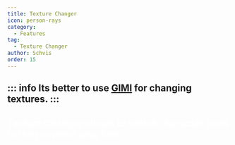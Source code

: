 ```yaml
---
title: Texture Changer
icon: person-rays
category:
  - Features
tag:
  - Texture Changer
author: Schvis
order: 15
---
```

::: info Its better to use [GIMI](../../guide/3DM-tutorial.md) for changing textures.
:::
---
## <span style='color:white;'>Texture Changer allows to switch character parts to the provided .png files.</span>